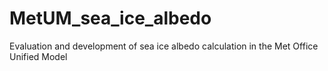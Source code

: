 # MetUM_sea_ice_albedo
Evaluation and development of sea ice albedo calculation in the Met Office Unified Model

